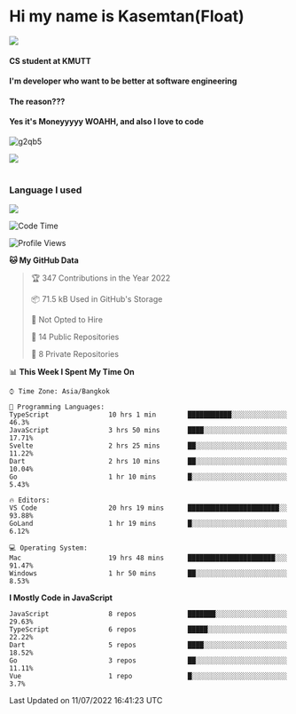 # Hi my name is Kasemtan(Float)
![](https://64.media.tumblr.com/9c2a8f831efe8da556ffbf89cebb52c9/b86c1ab833a37e32-93/s1280x1920/d000dc22f75df64be2bc150f5fa69c4f6df6bb07.gifv)
#### CS student at KMUTT
#### I'm developer who want to be better at software engineering
#### The reason???
#### Yes it's Moneyyyyy WOAHH, and also I love to code
![g2qb5](https://user-images.githubusercontent.com/69688279/175812510-9235eaf7-72f7-40d3-b163-56efa9aa5c6b.gif)


[![](https://github-readme-stats.vercel.app/api?username=FloatKasemtan&show_icons=true&theme=nightowl)]()
#
### Language I used
[![](https://github-readme-stats.vercel.app/api/top-langs/?username=FloatKasemtan&layout=compact&theme=nightowl)]()
<!--START_SECTION:waka-->
![Code Time](http://img.shields.io/badge/Code%20Time-578%20hrs%2044%20mins-blue)

![Profile Views](http://img.shields.io/badge/Profile%20Views-28-blue)

**🐱 My GitHub Data** 

> 🏆 347 Contributions in the Year 2022
 > 
> 📦 71.5 kB Used in GitHub's Storage 
 > 
> 🚫 Not Opted to Hire
 > 
> 📜 14 Public Repositories 
 > 
> 🔑 8 Private Repositories  
 > 
📊 **This Week I Spent My Time On** 

```text
⌚︎ Time Zone: Asia/Bangkok

💬 Programming Languages: 
TypeScript               10 hrs 1 min        ███████████░░░░░░░░░░░░░░   46.3% 
JavaScript               3 hrs 50 mins       ████░░░░░░░░░░░░░░░░░░░░░   17.71% 
Svelte                   2 hrs 25 mins       ██░░░░░░░░░░░░░░░░░░░░░░░   11.22% 
Dart                     2 hrs 10 mins       ██░░░░░░░░░░░░░░░░░░░░░░░   10.04% 
Go                       1 hr 10 mins        █░░░░░░░░░░░░░░░░░░░░░░░░   5.43%

🔥 Editors: 
VS Code                  20 hrs 19 mins      ███████████████████████░░   93.88% 
GoLand                   1 hr 19 mins        █░░░░░░░░░░░░░░░░░░░░░░░░   6.12%

💻 Operating System: 
Mac                      19 hrs 48 mins      ██████████████████████░░░   91.47% 
Windows                  1 hr 50 mins        ██░░░░░░░░░░░░░░░░░░░░░░░   8.53%

```

**I Mostly Code in JavaScript** 

```text
JavaScript               8 repos             ███████░░░░░░░░░░░░░░░░░░   29.63% 
TypeScript               6 repos             █████░░░░░░░░░░░░░░░░░░░░   22.22% 
Dart                     5 repos             ████░░░░░░░░░░░░░░░░░░░░░   18.52% 
Go                       3 repos             ██░░░░░░░░░░░░░░░░░░░░░░░   11.11% 
Vue                      1 repo              █░░░░░░░░░░░░░░░░░░░░░░░░   3.7%

```



 Last Updated on 11/07/2022 16:41:23 UTC
<!--END_SECTION:waka-->
<!--
**FloatKasemtan/FloatKasemtan** is a ✨ _special_ ✨ repository because its `README.md` (this file) appears on your GitHub profile.

Here are some ideas to get you started:

- 🔭 I’m currently working on ...
- 🌱 I’m currently learning ...
- 👯 I’m looking to collaborate on ...
- 🤔 I’m looking for help with ...
- 💬 Ask me about ...
- 📫 How to reach me: ...
- 😄 Pronouns: ...
- ⚡ Fun fact: ...
-->
